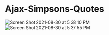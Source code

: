 # Ajax-Simpsons-Quotes


![Screen Shot 2021-08-30 at 5 38 10 PM](https://user-images.githubusercontent.com/78755069/131365994-ea13ddad-f119-49ef-ae8a-26d2aaf087c5.png)
![Screen Shot 2021-08-30 at 5 37 55 PM](https://user-images.githubusercontent.com/78755069/131366009-b1e6400e-c4f5-467b-9351-c8acdbf5f5bc.png)



